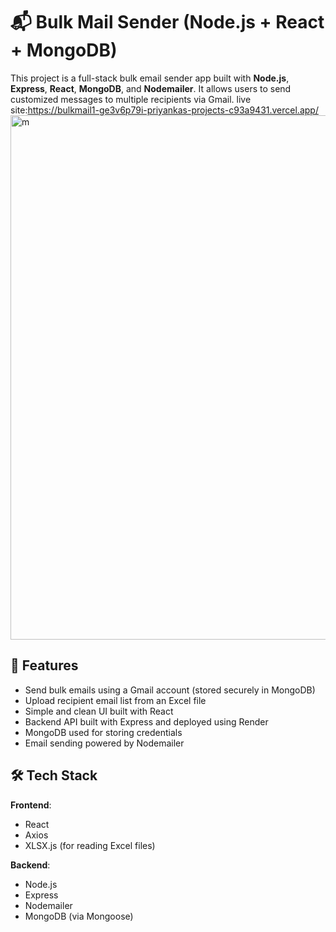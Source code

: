 # 📬 Bulk Mail Sender (Node.js + React + MongoDB)

This project is a full-stack bulk email sender app built with **Node.js**, **Express**, **React**, **MongoDB**, and **Nodemailer**. It allows users to send customized messages to multiple recipients via Gmail.
live site:https://bulkmail1-ge3v6p79i-priyankas-projects-c93a9431.vercel.app/
<img width="1919" height="839" alt="m" src="https://github.com/user-attachments/assets/aa2dac14-338e-45f5-bb87-f32e68438c12" />

## 🚀 Features

- Send bulk emails using a Gmail account (stored securely in MongoDB)
- Upload recipient email list from an Excel file
- Simple and clean UI built with React
- Backend API built with Express and deployed using Render
- MongoDB used for storing credentials
- Email sending powered by Nodemailer

## 🛠️ Tech Stack

**Frontend**:
- React
- Axios
- XLSX.js (for reading Excel files)

**Backend**:
- Node.js
- Express
- Nodemailer
- MongoDB (via Mongoose)


